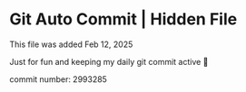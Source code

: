 # Git Auto Commit | Hidden File

This file was added Feb 12, 2025

Just for fun and keeping my daily git commit active 🤪

commit number: 2993285
